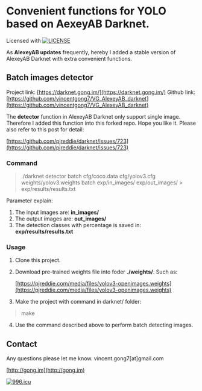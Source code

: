 #  Convenient functions for YOLO based on AexeyAB Darknet.

Licensed with [![LICENSE](https://img.shields.io/badge/license-Anti%20996-blue.svg)](https://github.com/996icu/996.ICU/blob/master/LICENSE)




As **AlexeyAB updates** frequently, hereby I added a stable version of AlexeyAB Darknet with extra convenient functions.


## Batch images detector
Project link: [https://darknet.gong.im/](https://darknet.gong.im/)
Github link: [https://github.com/vincentgong7/VG_AlexeyAB_darknet](https://github.com/vincentgong7/VG_AlexeyAB_darknet)

The **detector** function in AlexeyAB Darknet only support single image. Therefore I added this function into this forked repo. Hope you like it. Please also refer to this post for detail:

[https://github.com/pjreddie/darknet/issues/723](https://github.com/pjreddie/darknet/issues/723)

### Command
>./darknet detector batch cfg/coco.data cfg/yolov3.cfg weights/yolov3.weights batch exp/in_images/ exp/out_images/ > exp/results/results.txt

Parameter explain:
1. The input images are: **in_images/**
2. The output images are: **out_images/**
3. The detection classes with percentage is saved in: **exp/results/results.txt**

### Usage
1. Clone this project.
2. Download pre-trained weights file into foder **./weights/**. Such as: 

    [https://pjreddie.com/media/files/yolov3-openimages.weights](https://pjreddie.com/media/files/yolov3-openimages.weights)

3. Make the project with command in darknet/ folder: 
>make
4. Use the command described above to perform batch detecting images.

## Contact
Any questions please let me know.
vincent.gong7[at]gmail.com


[http://gong.im](http://gong.im)

[![996.icu](https://img.shields.io/badge/link-996.icu-red.svg)](https://996.icu)

